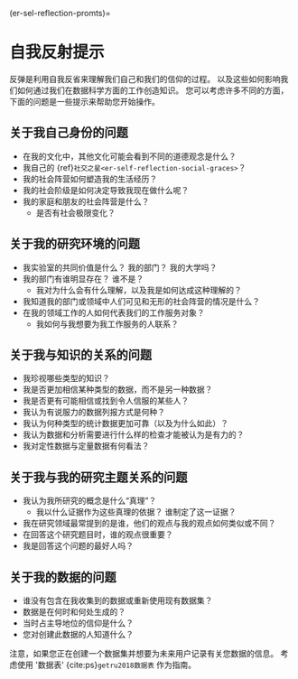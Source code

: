 (er-sel-reflection-promts)=
# 自我反射提示

反弹是利用自我反省来理解我们自己和我们的信仰的过程。 以及这些如何影响我们如何通过我们在数据科学方面的工作创造知识。 您可以考虑许多不同的方面，下面的问题是一些提示来帮助您开始操作。

## 关于我自己身份的问题

- 在我的文化中，其他文化可能会看到不同的道德观念是什么？
- 我自己的 {ref}`社交之星<er-self-reflection-social-graces>`？
- 我的社会阵营如何塑造我的生活经历？
- 我的社会阶级是如何决定导致我现在做什么呢？
- 我的家庭和朋友的社会阵营是什么？
  - 是否有社会极限变化？

## 关于我的研究环境的问题

- 我实验室的共同价值是什么？ 我的部门？ 我的大学吗？
- 我的部门有谁明显存在？ 谁不是？
    - 我对为什么会有什么理解，以及我是如何达成这种理解的？
- 我知道我的部门或领域中人们可见和无形的社会阵营的情况是什么？
- 在我的领域工作的人如何代表我们的工作服务对象？
  - 我如何与我想要为我工作服务的人联系？

## 关于我与知识的关系的问题

- 我珍视哪些类型的知识？
- 我是否更加相信某种类型的数据，而不是另一种数据？
- 我是否更有可能相信或找到令人信服的某些人？
- 我认为有说服力的数据列报方式是何种？
- 我认为何种类型的统计数据更加可靠（以及为什么如此）？
- 我认为数据和分析需要进行什么样的检查才能被认为是有力的？
- 我对定性数据与定量数据有何看法？

## 关于我与我的研究主题关系的问题

- 我认为我所研究的概念是什么“真理”？
    - 我以什么证据作为这些真理的依据？ 谁制定了这一证据？
- 我在研究领域最常提到的是谁，他们的观点与我的观点如何类似或不同？
-  在回答这个研究题目时，谁的观点很重要？
- 我是回答这个问题的最好人吗？

## 关于我的数据的问题

- 谁没有包含在我收集到的数据或重新使用现有数据集？
- 数据是在何时和何处生成的？
- 当时占主导地位的信仰是什么？
- 您对创建此数据的人知道什么？

注意，如果您正在创建一个数据集并想要为未来用户记录有关您数据的信息。 考虑使用 '数据表' {cite:ps}`getru2018数据表` 作为指南。 
